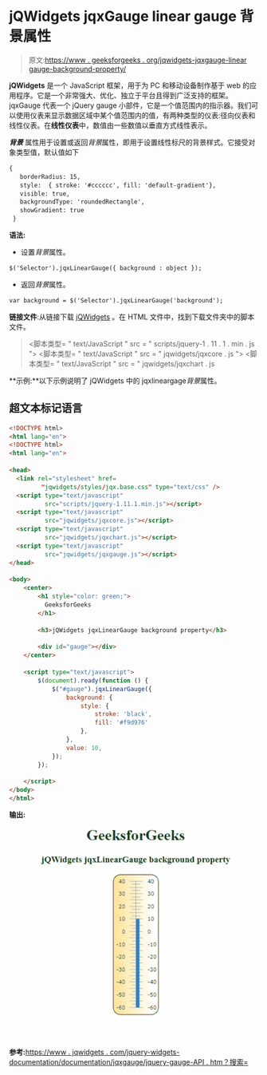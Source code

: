 # jQWidgets jqxGauge linear gauge 背景属性

> 原文:[https://www . geeksforgeeks . org/jqwidgets-jqxgauge-linear gauge-background-property/](https://www.geeksforgeeks.org/jqwidgets-jqxgauge-lineargauge-background-property/)

**jQWidgets** 是一个 JavaScript 框架，用于为 PC 和移动设备制作基于 web 的应用程序。它是一个非常强大、优化、独立于平台且得到广泛支持的框架。jqxGauge 代表一个 jQuery gauge 小部件，它是一个值范围内的指示器。我们可以使用仪表来显示数据区域中某个值范围内的值，有两种类型的仪表:径向仪表和线性仪表。在**线性仪表**中，数值由一些数值以垂直方式线性表示。

***背景*** 属性用于设置或返回*背景*属性，即用于设置线性标尺的背景样式。它接受对象类型值，默认值如下

```html
{ 
   borderRadius: 15, 
   style:  { stroke: '#cccccc', fill: 'default-gradient'}, 
   visible: true, 
   backgroundType: 'roundedRectangle', 
   showGradient: true
 }
```

**语法:**

*   设置*背景*属性。

```html
$('Selector').jqxLinearGauge({ background : object });  
```

*   返回*背景*属性。

```html
var background = $('Selector').jqxLinearGauge('background');
```

**链接文件**:从链接下载 [jQWidgets](https://www.jqwidgets.com/download/) 。在 HTML 文件中，找到下载文件夹中的脚本文件。

> <link rel="”stylesheet”" href="”jqwidgets/styles/jqx.base.css”" type="”text/css”">
> <脚本类型= " text/JavaScript " src = " scripts/jquery-1 . 11 . 1 . min . js "></脚本类型>
> <脚本类型= " text/JavaScript " src = " jqwidgets/jqxcore . js "></脚本类型>
> <脚本类型= " text/JavaScript " src = " jqwidgets/jqxchart . js

**示例:**以下示例说明了 jQWidgets 中的 jqxlineargage*背景*属性。

## 超文本标记语言

```html
<!DOCTYPE html>
<html lang="en">
<!DOCTYPE html>
<html lang="en">

<head>
  <link rel="stylesheet" href=
         "jqwidgets/styles/jqx.base.css" type="text/css" />
  <script type="text/javascript" 
          src="scripts/jquery-1.11.1.min.js"></script>
  <script type="text/javascript" 
          src="jqwidgets/jqxcore.js"></script>
  <script type="text/javascript" 
          src="jqwidgets/jqxchart.js"></script>
  <script type="text/javascript" 
          src="jqwidgets/jqxgauge.js"></script>
</head>

<body>
    <center>
        <h1 style="color: green;">
          GeeksforGeeks
        </h1>

        <h3>jQWidgets jqxLinearGauge background property</h3>

        <div id="gauge"></div>
    </center>

    <script type="text/javascript">
        $(document).ready(function () {
            $("#gauge").jqxLinearGauge({
                background: {
                    style: {
                        stroke: 'black',
                        fill: '#f9d976'
                    },
                },
                value: 10,
            });            
        });      

    </script>
</body>
</html>
```

**输出:**

![](img/341c426ce104feaa9f13ce193c3c20e7.png)

**参考:**[https://www . jqwidgets . com/jquery-widgets-documentation/documentation/jqxgauge/jquery-gauge-API . htm？搜索=](https://www.jqwidgets.com/jquery-widgets-documentation/documentation/jqxgauge/jquery-gauge-api.htm?search=)